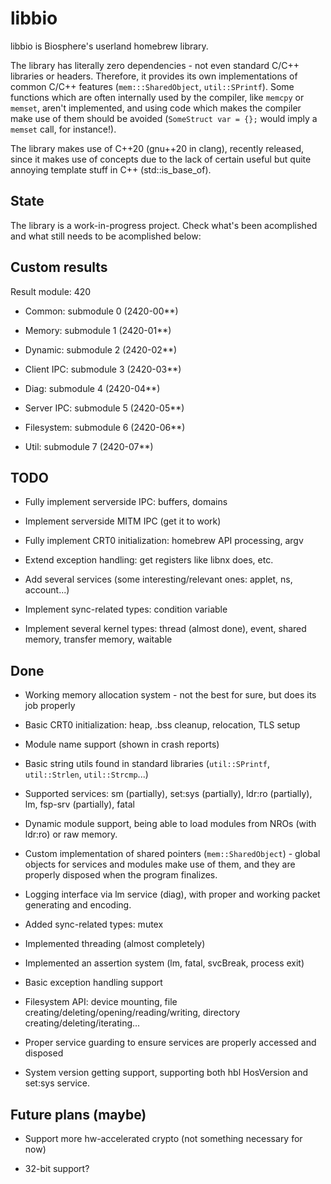 # libbio

libbio is Biosphere's userland homebrew library.

The library has literally zero dependencies - not even standard C/C++ libraries or headers. Therefore, it provides its own implementations of common C/C++ features (`mem:::SharedObject`, `util::SPrintf`). Some functions which are often internally used by the compiler, like `memcpy` or `memset`, aren't implemented, and using code which makes the compiler make use of them should be avoided (`SomeStruct var = {};` would imply a `memset` call, for instance!).

The library makes use of C++20 (gnu++20 in clang), recently released, since it makes use of concepts due to the lack of certain useful but quite annoying template stuff in C++ (std::is_base_of).

## State

The library is a work-in-progress project. Check what's been acomplished and what still needs to be acomplished below:

## Custom results

Result module: 420

- Common: submodule 0 (2420-00**)

- Memory: submodule 1 (2420-01**)

- Dynamic: submodule 2 (2420-02**)

- Client IPC: submodule 3 (2420-03**)

- Diag: submodule 4 (2420-04**)

- Server IPC: submodule 5 (2420-05**)

- Filesystem: submodule 6 (2420-06**)

- Util: submodule 7 (2420-07**)

## TODO

- Fully implement serverside IPC: buffers, domains

- Implement serverside MITM IPC (get it to work)

- Fully implement CRT0 initialization: homebrew API processing, argv

- Extend exception handling: get registers like libnx does, etc.

- Add several services (some interesting/relevant ones: applet, ns, account...)

- Implement sync-related types: condition variable

- Implement several kernel types: thread (almost done), event, shared memory, transfer memory, waitable

## Done

- Working memory allocation system - not the best for sure, but does its job properly

- Basic CRT0 initialization: heap, .bss cleanup, relocation, TLS setup

- Module name support (shown in crash reports)

- Basic string utils found in standard libraries (`util::SPrintf`, `util::Strlen`, `util::Strcmp`...)

- Supported services: sm (partially), set:sys (partially), ldr:ro (partially), lm, fsp-srv (partially), fatal

- Dynamic module support, being able to load modules from NROs (with ldr:ro) or raw memory.

- Custom implementation of shared pointers (`mem::SharedObject`) - global objects for services and modules make use of them, and they are properly disposed when the program finalizes.

- Logging interface via lm service (diag), with proper and working packet generating and encoding.

- Added sync-related types: mutex

- Implemented threading (almost completely)

- Implemented an assertion system (lm, fatal, svcBreak, process exit)

- Basic exception handling support

- Filesystem API: device mounting, file creating/deleting/opening/reading/writing, directory creating/deleting/iterating...

- Proper service guarding to ensure services are properly accessed and disposed

- System version getting support, supporting both hbl HosVersion and set:sys service.

## Future plans (maybe)

- Support more hw-accelerated crypto (not something necessary for now)

- 32-bit support?